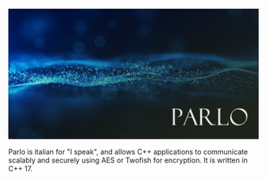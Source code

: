 <p align="center"> <img src="https://github.com/Afr0/Parlo/blob/main/Logo.png"/></p>

Parlo is italian for "I speak", and allows C++ applications to communicate scalably and securely using AES or Twofish for encryption.
It is written in C++ 17.
